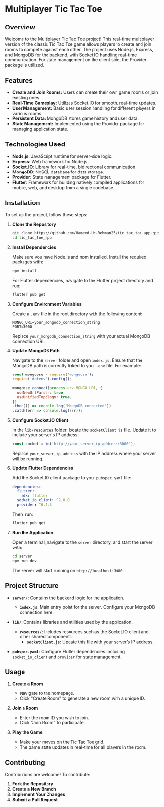 
# Multiplayer Tic Tac Toe

## Overview

Welcome to the Multiplayer Tic Tac Toe project! This real-time multiplayer version of the classic Tic Tac Toe game allows players to create and join rooms to compete against each other. The project uses Node.js, Express, and MongoDB for the backend, with Socket.IO handling real-time communication. For state management on the client side, the Provider package is utilized.

## Features

- **Create and Join Rooms:** Users can create their own game rooms or join existing ones.
- **Real-Time Gameplay:** Utilizes Socket.IO for smooth, real-time updates.
- **User Management:** Basic user session handling for different players in various rooms.
- **Persistent Data:** MongoDB stores game history and user data.
- **State Management:** Implemented using the Provider package for managing application state.

## Technologies Used

- **Node.js**: JavaScript runtime for server-side logic.
- **Express**: Web framework for Node.js.
- **Socket.IO**: Library for real-time, bidirectional communication.
- **MongoDB**: NoSQL database for data storage.
- **Provider**: State management package for Flutter.
- **Flutter**: Framework for building natively compiled applications for mobile, web, and desktop from a single codebase.

## Installation

To set up the project, follow these steps:

1. **Clone the Repository**

   ```bash
   git clone https://github.com/Hameed-Ur-Rehman25/tic_tac_toe_app.git
   cd tic_tac_toe_app
   ```

2. **Install Dependencies**

   Make sure you have Node.js and npm installed. Install the required packages with:

   ```bash
   npm install
   ```

   For Flutter dependencies, navigate to the Flutter project directory and run:

   ```bash
   flutter pub get
   ```

3. **Configure Environment Variables**

   Create a `.env` file in the root directory with the following content:

   ```plaintext
   MONGO_URI=your_mongodb_connection_string
   PORT=3000
   ```

   Replace `your_mongodb_connection_string` with your actual MongoDB connection URI.

4. **Update MongoDB Path**

   Navigate to the `server` folder and open `index.js`. Ensure that the MongoDB path is correctly linked to your `.env` file. For example:

   ```javascript
   const mongoose = require('mongoose');
   require('dotenv').config();

   mongoose.connect(process.env.MONGO_URI, {
     useNewUrlParser: true,
     useUnifiedTopology: true,
   })
   .then(() => console.log('MongoDB connected'))
   .catch(err => console.log(err));
   ```

5. **Configure Socket.IO Client**

   In the `lib/resources` folder, locate the `socketClient.js` file. Update it to include your server's IP address:

   ```javascript
   const socket = io('http://your_server_ip_address:3000');
   ```

   Replace `your_server_ip_address` with the IP address where your server will be running.

6. **Update Flutter Dependencies**

   Add the Socket.IO client package to your `pubspec.yaml` file:

   ```yaml
   dependencies:
     flutter:
       sdk: flutter
     socket_io_client: ^2.0.0
     provider: ^6.1.3
   ```

   Then, run:

   ```bash
   flutter pub get
   ```

7. **Run the Application**

   Open a terminal, navigate to the `server` directory, and start the server with:

   ```bash
   cd server
   npm run dev
   ```

   The server will start running on `http://localhost:3000`.

## Project Structure

- **`server/`**: Contains the backend logic for the application.
  - **`index.js`**: Main entry point for the server. Configure your MongoDB connection here.

- **`lib/`**: Contains libraries and utilities used by the application.
  - **`resources/`**: Includes resources such as the Socket.IO client and other shared components.
    - **`socketClient.js`**: Update this file with your server’s IP address.

- **`pubspec.yaml`**: Configure Flutter dependencies including `socket_io_client` and `provider` for state management.

## Usage

1. **Create a Room**

   - Navigate to the homepage.
   - Click "Create Room" to generate a new room with a unique ID.

2. **Join a Room**

   - Enter the room ID you wish to join.
   - Click "Join Room" to participate.

3. **Play the Game**

   - Make your moves on the Tic Tac Toe grid.
   - The game state updates in real-time for all players in the room.

## Contributing

Contributions are welcome! To contribute:

1. **Fork the Repository**
2. **Create a New Branch**
3. **Implement Your Changes**
4. **Submit a Pull Request**

